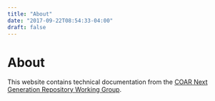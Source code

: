 ```yaml
---
title: "About"
date: "2017-09-22T08:54:33-04:00"
draft: false
---
```


# About

This website contains technical documentation from the [COAR Next Generation Repository Working Group](https://www.coar-repositories.org/activities/advocacy-leadership/working-group-next-generation-repositories/).
